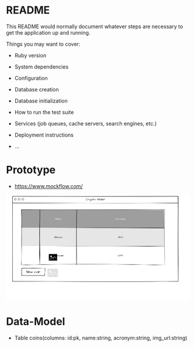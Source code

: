 # README

This README would normally document whatever steps are necessary to get the
application up and running.

Things you may want to cover:

* Ruby version

* System dependencies

* Configuration

* Database creation

* Database initialization

* How to run the test suite

* Services (job queues, cache servers, search engines, etc.)

* Deployment instructions

* ...

# Prototype

* https://www.mockflow.com/

![Alt text](proto.png "Prototype")

# Data-Model

* Table coins(columns: id:pk, name:string, acronym:string, img_url:string)


